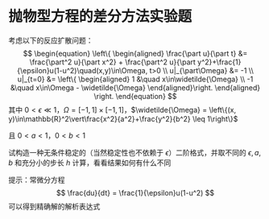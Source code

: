 # 抛物型方程的差分方法实验题

考虑以下的反应扩散问题：
$$
\begin{equation}
\left\{
\begin{aligned}
\frac{\part u}{\part t} &= \frac{\part^2 u}{\part x^2} + \frac{\part^2 u}{\part y^2}+\frac{1}{\epsilon}u(1-u^2)\quad(x,y)\in\Omega, t>0 \\
u|_{\part\Omega} &= -1 \\
u|_{t=0} &= \left\{
\begin{aligned}
1 &\quad x\in\widetilde{\Omega} \\
-1 &\quad x\in\Omega - \widetilde{\Omega}
\end{aligned}\right.
\end{aligned}
\right.
\end{equation}
$$
其中 $0<\epsilon\ll 1$，$\Omega = [-1, 1]\times[-1, 1]$，$\widetilde{\Omega} = \left\{(x, y)\in\mathbb{R}^2\vert\frac{x^2}{a^2}+\frac{y^2}{b^2} \leq 1\right\}$

且 $0<a<1$，$0<b<1$

试构造一种无条件稳定的（当然稳定性也不依赖于 $\epsilon$）二阶格式，并取不同的 $\epsilon, a, b$ 和充分小的步长 $h$ 计算，看看结果如何有什么不同

提示：常微分方程
$$
\frac{du}{dt} = \frac{1}{\epsilon}u(1-u^2)
$$
可以得到精确解的解析表达式